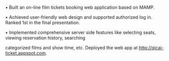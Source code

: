 • Built an on-line film tickets booking web application based on MAMP.

• Achieved user-friendly web design and supported authorized log in. Ranked 1st in the final presentation.

• Implemented comprehensive server side features like selecting seats, viewing reservation history, searching

categorized films and show time, etc. Deployed the web app at http://qicai-ticket.appspot.com.

